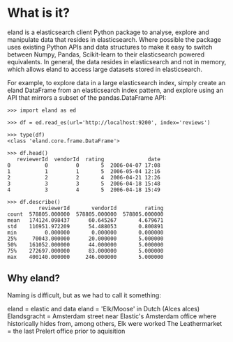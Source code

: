 # What is it?

eland is a elasticsearch client Python package to analyse, explore and manipulate data that resides in elasticsearch. Where possible the package uses existing Python APIs and data structures to make it easy to switch between Numpy, Pandas, Scikit-learn to their elasticsearch powered equivalents. In general, the data resides in elasticsearch and not in memory, which allows eland to access large datasets stored in elasticsearch.

For example, to explore data in a large elasticsearch index, simply create an eland DataFrame from an elasticsearch index pattern, and explore using an API that mirrors a subset of the pandas.DataFrame API: 

```
>>> import eland as ed

>>> df = ed.read_es(url='http://localhost:9200', index='reviews') 

>>> type(df)
<class 'eland.core.frame.DataFrame'>

>>> df.head()
   reviewerId  vendorId  rating              date
0           0         0       5  2006-04-07 17:08
1           1         1       5  2006-05-04 12:16
2           2         2       4  2006-04-21 12:26
3           3         3       5  2006-04-18 15:48
4           3         4       5  2006-04-18 15:49

>>> df.describe()
          reviewerId       vendorId         rating
count  578805.000000  578805.000000  578805.000000
mean   174124.098437      60.645267       4.679671
std    116951.972209      54.488053       0.800891
min         0.000000       0.000000       0.000000
25%     70043.000000      20.000000       5.000000
50%    161052.000000      44.000000       5.000000
75%    272697.000000      83.000000       5.000000
max    400140.000000     246.000000       5.000000
```

## Why eland?

Naming is difficult, but as we had to call it something:

eland = elastic and data
eland = 'Elk/Moose' in Dutch (Alces alces)
Elandsgracht = Amsterdam street near Elastic's Amsterdam office where historically hides from, among others, Elk were worked
The Leathermarket = the last Prelert office prior to aquisition
